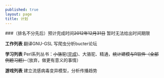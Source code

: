 ```yaml
--- 
published: true
layout: page
title: 计划
---
```

###（排名不分先后）预计完成时间<del>2012年12月31日</del> 暂时无法给出时间期限

**工作列表** 翻译GNU-GSL 写爬虫分析bucter论坛 

**学习列表** Perl系列丛书：<del>小骆驼</del>([完成](https://github.com/yulijia/Courses/blob/master/Perl/LearningPerl.pl "Learning Perl Scripts"))、大骆驼、精通，<del>统计建模与R软件（全部例题习题）</del>（放弃，做更有意义的事情）

**游戏列表** 建立流感病毒变异模型，分析传播趋势


